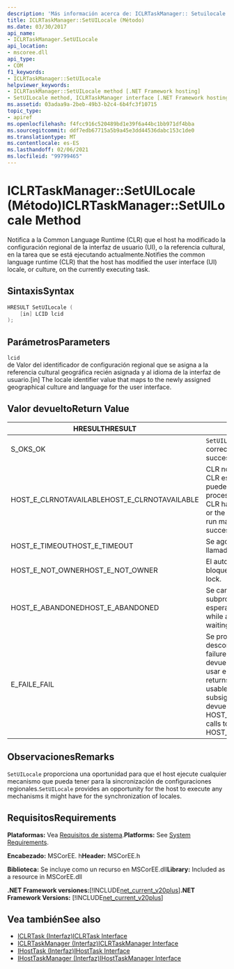 ```yaml
---
description: 'Más información acerca de: ICLRTaskManager:: Setuilocale ((método)'
title: ICLRTaskManager::SetUILocale (Método)
ms.date: 03/30/2017
api_name:
- ICLRTaskManager.SetUILocale
api_location:
- mscoree.dll
api_type:
- COM
f1_keywords:
- ICLRTaskManager::SetUILocale
helpviewer_keywords:
- ICLRTaskManager::SetUILocale method [.NET Framework hosting]
- SetUILocale method, ICLRTaskManager interface [.NET Framework hosting]
ms.assetid: 03adaa9a-2beb-49b3-b2c4-6b4fc3f10715
topic_type:
- apiref
ms.openlocfilehash: f4fcc916c520489bd1e39f6a44bc1bb971df4bba
ms.sourcegitcommit: ddf7edb67715a5b9a45e3dd44536dabc153c1de0
ms.translationtype: MT
ms.contentlocale: es-ES
ms.lasthandoff: 02/06/2021
ms.locfileid: "99799465"
---
```

# <a name="iclrtaskmanagersetuilocale-method"></a><span data-ttu-id="00c48-103">ICLRTaskManager::SetUILocale (Método)</span><span class="sxs-lookup"><span data-stu-id="00c48-103">ICLRTaskManager::SetUILocale Method</span></span>

<span data-ttu-id="00c48-104">Notifica a la Common Language Runtime (CLR) que el host ha modificado la configuración regional de la interfaz de usuario (UI), o la referencia cultural, en la tarea que se está ejecutando actualmente.</span><span class="sxs-lookup"><span data-stu-id="00c48-104">Notifies the common language runtime (CLR) that the host has modified the user interface (UI) locale, or culture, on the currently executing task.</span></span>  
  
## <a name="syntax"></a><span data-ttu-id="00c48-105">Sintaxis</span><span class="sxs-lookup"><span data-stu-id="00c48-105">Syntax</span></span>  
  
```cpp  
HRESULT SetUILocale (  
    [in] LCID lcid  
);  
```  
  
## <a name="parameters"></a><span data-ttu-id="00c48-106">Parámetros</span><span class="sxs-lookup"><span data-stu-id="00c48-106">Parameters</span></span>  

 `lcid`  
 <span data-ttu-id="00c48-107">de Valor del identificador de configuración regional que se asigna a la referencia cultural geográfica recién asignada y al idioma de la interfaz de usuario.</span><span class="sxs-lookup"><span data-stu-id="00c48-107">[in] The locale identifier value that maps to the newly assigned geographical culture and language for the user interface.</span></span>  
  
## <a name="return-value"></a><span data-ttu-id="00c48-108">Valor devuelto</span><span class="sxs-lookup"><span data-stu-id="00c48-108">Return Value</span></span>  
  
|<span data-ttu-id="00c48-109">HRESULT</span><span class="sxs-lookup"><span data-stu-id="00c48-109">HRESULT</span></span>|<span data-ttu-id="00c48-110">Descripción</span><span class="sxs-lookup"><span data-stu-id="00c48-110">Description</span></span>|  
|-------------|-----------------|  
|<span data-ttu-id="00c48-111">S_OK</span><span class="sxs-lookup"><span data-stu-id="00c48-111">S_OK</span></span>|<span data-ttu-id="00c48-112">`SetUILocale` se devolvió correctamente.</span><span class="sxs-lookup"><span data-stu-id="00c48-112">`SetUILocale` returned successfully.</span></span>|  
|<span data-ttu-id="00c48-113">HOST_E_CLRNOTAVAILABLE</span><span class="sxs-lookup"><span data-stu-id="00c48-113">HOST_E_CLRNOTAVAILABLE</span></span>|<span data-ttu-id="00c48-114">CLR no se ha cargado en un proceso o CLR está en un estado en el que no puede ejecutar código administrado ni procesar la llamada correctamente.</span><span class="sxs-lookup"><span data-stu-id="00c48-114">The CLR has not been loaded into a process, or the CLR is in a state in which it cannot run managed code or process the call successfully.</span></span>|  
|<span data-ttu-id="00c48-115">HOST_E_TIMEOUT</span><span class="sxs-lookup"><span data-stu-id="00c48-115">HOST_E_TIMEOUT</span></span>|<span data-ttu-id="00c48-116">Se agotó el tiempo de espera de la llamada.</span><span class="sxs-lookup"><span data-stu-id="00c48-116">The call timed out.</span></span>|  
|<span data-ttu-id="00c48-117">HOST_E_NOT_OWNER</span><span class="sxs-lookup"><span data-stu-id="00c48-117">HOST_E_NOT_OWNER</span></span>|<span data-ttu-id="00c48-118">El autor de la llamada no posee el bloqueo.</span><span class="sxs-lookup"><span data-stu-id="00c48-118">The caller does not own the lock.</span></span>|  
|<span data-ttu-id="00c48-119">HOST_E_ABANDONED</span><span class="sxs-lookup"><span data-stu-id="00c48-119">HOST_E_ABANDONED</span></span>|<span data-ttu-id="00c48-120">Se canceló un evento mientras un subproceso o fibra bloqueados estaba esperando en él.</span><span class="sxs-lookup"><span data-stu-id="00c48-120">An event was canceled while a blocked thread or fiber was waiting on it.</span></span>|  
|<span data-ttu-id="00c48-121">E_FAIL</span><span class="sxs-lookup"><span data-stu-id="00c48-121">E_FAIL</span></span>|<span data-ttu-id="00c48-122">Se produjo un error grave desconocido.</span><span class="sxs-lookup"><span data-stu-id="00c48-122">An unknown catastrophic failure occurred.</span></span> <span data-ttu-id="00c48-123">Cuando un método devuelve E_FAIL, CLR ya no se puede usar en el proceso.</span><span class="sxs-lookup"><span data-stu-id="00c48-123">When a method returns E_FAIL, the CLR is no longer usable within the process.</span></span> <span data-ttu-id="00c48-124">Las llamadas subsiguientes a métodos de hospedaje devuelven HOST_E_CLRNOTAVAILABLE.</span><span class="sxs-lookup"><span data-stu-id="00c48-124">Subsequent calls to hosting methods return HOST_E_CLRNOTAVAILABLE.</span></span>|  
  
## <a name="remarks"></a><span data-ttu-id="00c48-125">Observaciones</span><span class="sxs-lookup"><span data-stu-id="00c48-125">Remarks</span></span>  

 <span data-ttu-id="00c48-126">`SetUILocale` proporciona una oportunidad para que el host ejecute cualquier mecanismo que pueda tener para la sincronización de configuraciones regionales.</span><span class="sxs-lookup"><span data-stu-id="00c48-126">`SetUILocale` provides an opportunity for the host to execute any mechanisms it might have for the synchronization of locales.</span></span>  
  
## <a name="requirements"></a><span data-ttu-id="00c48-127">Requisitos</span><span class="sxs-lookup"><span data-stu-id="00c48-127">Requirements</span></span>  

 <span data-ttu-id="00c48-128">**Plataformas:** Vea [Requisitos de sistema](../../get-started/system-requirements.md).</span><span class="sxs-lookup"><span data-stu-id="00c48-128">**Platforms:** See [System Requirements](../../get-started/system-requirements.md).</span></span>  
  
 <span data-ttu-id="00c48-129">**Encabezado:** MSCorEE. h</span><span class="sxs-lookup"><span data-stu-id="00c48-129">**Header:** MSCorEE.h</span></span>  
  
 <span data-ttu-id="00c48-130">**Biblioteca:** Se incluye como un recurso en MSCorEE.dll</span><span class="sxs-lookup"><span data-stu-id="00c48-130">**Library:** Included as a resource in MSCorEE.dll</span></span>  
  
 <span data-ttu-id="00c48-131">**.NET Framework versiones:**[!INCLUDE[net_current_v20plus](../../../../includes/net-current-v20plus-md.md)]</span><span class="sxs-lookup"><span data-stu-id="00c48-131">**.NET Framework Versions:** [!INCLUDE[net_current_v20plus](../../../../includes/net-current-v20plus-md.md)]</span></span>  
  
## <a name="see-also"></a><span data-ttu-id="00c48-132">Vea también</span><span class="sxs-lookup"><span data-stu-id="00c48-132">See also</span></span>

- [<span data-ttu-id="00c48-133">ICLRTask (Interfaz)</span><span class="sxs-lookup"><span data-stu-id="00c48-133">ICLRTask Interface</span></span>](iclrtask-interface.md)
- [<span data-ttu-id="00c48-134">ICLRTaskManager (Interfaz)</span><span class="sxs-lookup"><span data-stu-id="00c48-134">ICLRTaskManager Interface</span></span>](iclrtaskmanager-interface.md)
- [<span data-ttu-id="00c48-135">IHostTask (Interfaz)</span><span class="sxs-lookup"><span data-stu-id="00c48-135">IHostTask Interface</span></span>](ihosttask-interface.md)
- [<span data-ttu-id="00c48-136">IHostTaskManager (Interfaz)</span><span class="sxs-lookup"><span data-stu-id="00c48-136">IHostTaskManager Interface</span></span>](ihosttaskmanager-interface.md)
